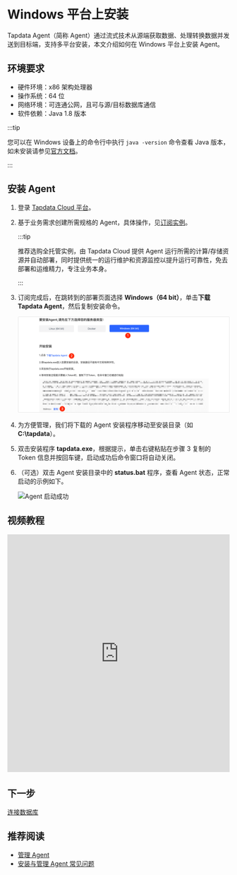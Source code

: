 # Windows 平台上安装

Tapdata Agent（简称 Agent）通过流式技术从源端获取数据、处理转换数据并发送到目标端，支持多平台安装，本文介绍如何在 Windows 平台上安装 Agent。

## 环境要求

- 硬件环境：x86 架构处理器
- 操作系统：64 位
- 网络环境：可连通公网，且可与源/目标数据库通信
- 软件依赖：Java 1.8 版本

:::tip

您可以在 Windows 设备上的命令行中执行 `java -version` 命令查看 Java 版本，如未安装请参见[官方文档](https://www.java.com/en/download/manual.jsp)。

:::

## 安装 Agent 

1. 登录 [Tapdata Cloud 平台](https://cloud.tapdata.net/console/v3/)。

2. 基于业务需求创建所需规格的 Agent，具体操作，见[订阅实例](../../billing/purchase.md)。

   :::tip

   推荐选购全托管实例，由 Tapdata Cloud 提供 Agent 运行所需的计算/存储资源并自动部署，同时提供统一的运行维护和资源监控以提升运行可靠性，免去部署和运维精力，专注业务本身。

   :::

3. 订阅完成后，在跳转到的部署页面选择 **Windows（64 bit）**，单击**下载 Tapdata Agent**，然后复制安装命令。

   ![复制安装命令](../../images/agent_on_windows_cn.png)

4. 为方便管理，我们将下载的 Agent 安装程序移动至安装目录（如 **C:\tapdata**）。

5. 双击安装程序 **tapdata.exe**，根据提示，单击右键粘贴在步骤 3 复制的 Token 信息并按回车键，启动成功后命令窗口将自动关闭。

6. （可选）双击 Agent 安装目录中的 **status.bat** 程序，查看 Agent 状态，正常启动的示例如下。

   ![Agent 启动成功](../../images/agent_started_on_windows.png)



## 视频教程

<iframe      src="https://20778419.s21v.faiusr.com/58/2/ABUIABA6GAAg-ZOHkQYoqs3RogI.mp4"   width="100%"      height="539"      frameborder="0"    allowfullscreen="true"  > </iframe>

## 下一步

[连接数据库](../connect-database.md)

## 推荐阅读

* [管理 Agent](../../user-guide/manage-agent.md)
* [安装与管理 Agent 常见问题](../../faq/agent-installation.md)
